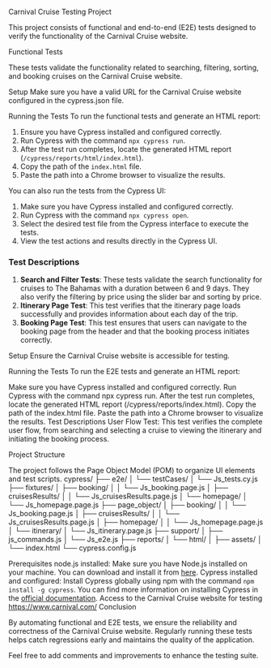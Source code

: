 Carnival Cruise Testing Project

This project consists of functional and end-to-end (E2E) tests designed to verify the functionality of the Carnival Cruise website.

Functional Tests

These tests validate the functionality related to searching, filtering, sorting, and booking cruises on the Carnival Cruise website.

Setup
Make sure you have a valid URL for the Carnival Cruise website configured in the cypress.json file.

Running the Tests
To run the functional tests and generate an HTML report:

1. Ensure you have Cypress installed and configured correctly.
2. Run Cypress with the command `npx cypress run`.
3. After the test run completes, locate the generated HTML report (`/cypress/reports/html/index.html`).
4. Copy the path of the `index.html` file.
5. Paste the path into a Chrome browser to visualize the results.

You can also run the tests from the Cypress UI:
1. Make sure you have Cypress installed and configured correctly.
2. Run Cypress with the command `npx cypress open`.
3. Select the desired test file from the Cypress interface to execute the tests.
4. View the test actions and results directly in the Cypress UI.

### Test Descriptions
1. **Search and Filter Tests**: These tests validate the search functionality for cruises to The Bahamas with a duration between 6 and 9 days. They also verify the filtering by price using the slider bar and sorting by price.
2. **Itinerary Page Test**: This test verifies that the itinerary page loads successfully and provides information about each day of the trip.
3. **Booking Page Test**: This test ensures that users can navigate to the booking page from the header and that the booking process initiates correctly.

Setup
Ensure the Carnival Cruise website is accessible for testing.

Running the Tests
To run the E2E tests and generate an HTML report:

Make sure you have Cypress installed and configured correctly.
Run Cypress with the command npx cypress run.
After the test run completes, locate the generated HTML report (/cypress/reports/index.html).
Copy the path of the index.html file.
Paste the path into a Chrome browser to visualize the results.
Test Descriptions
User Flow Test: This test verifies the complete user flow, from searching and selecting a cruise to viewing the itinerary and initiating the booking process.

Project Structure

The project follows the Page Object Model (POM) to organize UI elements and test scripts.
cypress/
├── e2e/
│   └── testCases/
│       └── Js_tests.cy.js
├── fixtures/
│   ├── booking/
│   │   └── Js_booking.page.js
│   ├── cruisesResults/
│   │   └── Js_cruisesResults.page.js
│   └── homepage/
│       └── Js_homepage.page.js
├── page_object/
│   ├── booking/
│   │   └── Js_booking.page.js
│   ├── cruisesResults/
│   │   └── Js_cruisesResults.page.js
│   ├── homepage/
│   │   └── Js_homepage.page.js
│   └── itinerary/
│       └── Js_itinerary.page.js
├── support/
│   ├── js_commands.js
│   └── Js_e2e.js
├── reports/
│   └── html/
│       ├── assets/
│       └── index.html
└── cypress.config.js

Prerequisites
node.js installed: Make sure you have Node.js installed on your machine. You can download and install it from [here](https://nodejs.org/).
Cypress installed and configured: Install Cypress globally using npm with the command `npm install -g cypress`. You can find more information on installing Cypress in the [official documentation](https://docs.cypress.io/guides/getting-started/installing-cypress.html).
Access to the Carnival Cruise website for testing  https://www.carnival.com/
Conclusion

By automating functional and E2E tests, we ensure the reliability and correctness of the Carnival Cruise website. Regularly running these tests helps catch regressions early and maintains the quality of the application.

Feel free to add comments and improvements to enhance the testing suite.